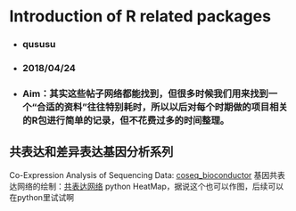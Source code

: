 # Introduction of R related packages
- ### qususu
- ### 2018/04/24
- ### Aim：其实这些帖子网络都能找到，但很多时候我们用来找到一个“合适的资料”往往特别耗时，所以以后对每个时期做的项目相关的R包进行简单的记录，但不花费过多的时间整理。
 
## 共表达和差异表达基因分析系列
Co-Expression Analysis of Sequencing Data: [coseq_bioconductor](http://bioconductor.org/packages/release/bioc/html/coseq.html)
基因共表达网络的绘制：[共表达网络](http://agetouch.blog.163.com/blog/static/2285350902016118104719444/?ignoreua)
python HeatMap，据说这个也可以作图，后续可以在python里试试啊
